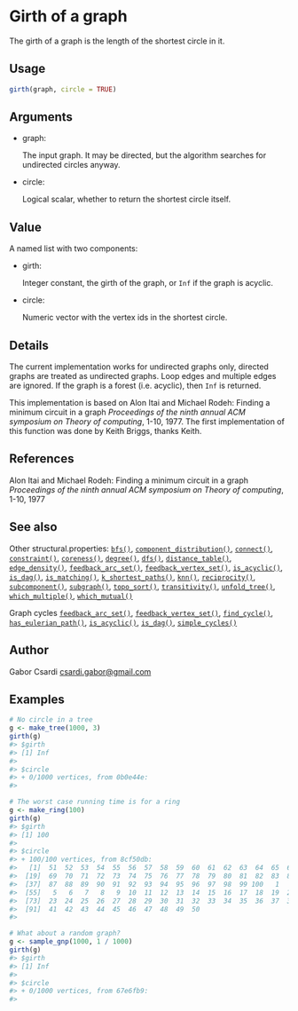 # Girth of a graph

The girth of a graph is the length of the shortest circle in it.

## Usage

``` r
girth(graph, circle = TRUE)
```

## Arguments

- graph:

  The input graph. It may be directed, but the algorithm searches for
  undirected circles anyway.

- circle:

  Logical scalar, whether to return the shortest circle itself.

## Value

A named list with two components:

- girth:

  Integer constant, the girth of the graph, or `Inf` if the graph is
  acyclic.

- circle:

  Numeric vector with the vertex ids in the shortest circle.

## Details

The current implementation works for undirected graphs only, directed
graphs are treated as undirected graphs. Loop edges and multiple edges
are ignored. If the graph is a forest (i.e. acyclic), then `Inf` is
returned.

This implementation is based on Alon Itai and Michael Rodeh: Finding a
minimum circuit in a graph *Proceedings of the ninth annual ACM
symposium on Theory of computing*, 1-10, 1977. The first implementation
of this function was done by Keith Briggs, thanks Keith.

## References

Alon Itai and Michael Rodeh: Finding a minimum circuit in a graph
*Proceedings of the ninth annual ACM symposium on Theory of computing*,
1-10, 1977

## See also

Other structural.properties:
[`bfs()`](https://r.igraph.org/reference/bfs.md),
[`component_distribution()`](https://r.igraph.org/reference/components.md),
[`connect()`](https://r.igraph.org/reference/ego.md),
[`constraint()`](https://r.igraph.org/reference/constraint.md),
[`coreness()`](https://r.igraph.org/reference/coreness.md),
[`degree()`](https://r.igraph.org/reference/degree.md),
[`dfs()`](https://r.igraph.org/reference/dfs.md),
[`distance_table()`](https://r.igraph.org/reference/distances.md),
[`edge_density()`](https://r.igraph.org/reference/edge_density.md),
[`feedback_arc_set()`](https://r.igraph.org/reference/feedback_arc_set.md),
[`feedback_vertex_set()`](https://r.igraph.org/reference/feedback_vertex_set.md),
[`is_acyclic()`](https://r.igraph.org/reference/is_acyclic.md),
[`is_dag()`](https://r.igraph.org/reference/is_dag.md),
[`is_matching()`](https://r.igraph.org/reference/matching.md),
[`k_shortest_paths()`](https://r.igraph.org/reference/k_shortest_paths.md),
[`knn()`](https://r.igraph.org/reference/knn.md),
[`reciprocity()`](https://r.igraph.org/reference/reciprocity.md),
[`subcomponent()`](https://r.igraph.org/reference/subcomponent.md),
[`subgraph()`](https://r.igraph.org/reference/subgraph.md),
[`topo_sort()`](https://r.igraph.org/reference/topo_sort.md),
[`transitivity()`](https://r.igraph.org/reference/transitivity.md),
[`unfold_tree()`](https://r.igraph.org/reference/unfold_tree.md),
[`which_multiple()`](https://r.igraph.org/reference/which_multiple.md),
[`which_mutual()`](https://r.igraph.org/reference/which_mutual.md)

Graph cycles
[`feedback_arc_set()`](https://r.igraph.org/reference/feedback_arc_set.md),
[`feedback_vertex_set()`](https://r.igraph.org/reference/feedback_vertex_set.md),
[`find_cycle()`](https://r.igraph.org/reference/find_cycle.md),
[`has_eulerian_path()`](https://r.igraph.org/reference/has_eulerian_path.md),
[`is_acyclic()`](https://r.igraph.org/reference/is_acyclic.md),
[`is_dag()`](https://r.igraph.org/reference/is_dag.md),
[`simple_cycles()`](https://r.igraph.org/reference/simple_cycles.md)

## Author

Gabor Csardi <csardi.gabor@gmail.com>

## Examples

``` r
# No circle in a tree
g <- make_tree(1000, 3)
girth(g)
#> $girth
#> [1] Inf
#> 
#> $circle
#> + 0/1000 vertices, from 0b0e44e:
#> 

# The worst case running time is for a ring
g <- make_ring(100)
girth(g)
#> $girth
#> [1] 100
#> 
#> $circle
#> + 100/100 vertices, from 8cf50db:
#>   [1]  51  52  53  54  55  56  57  58  59  60  61  62  63  64  65  66  67  68
#>  [19]  69  70  71  72  73  74  75  76  77  78  79  80  81  82  83  84  85  86
#>  [37]  87  88  89  90  91  92  93  94  95  96  97  98  99 100   1   2   3   4
#>  [55]   5   6   7   8   9  10  11  12  13  14  15  16  17  18  19  20  21  22
#>  [73]  23  24  25  26  27  28  29  30  31  32  33  34  35  36  37  38  39  40
#>  [91]  41  42  43  44  45  46  47  48  49  50
#> 

# What about a random graph?
g <- sample_gnp(1000, 1 / 1000)
girth(g)
#> $girth
#> [1] Inf
#> 
#> $circle
#> + 0/1000 vertices, from 67e6fb9:
#> 
```
